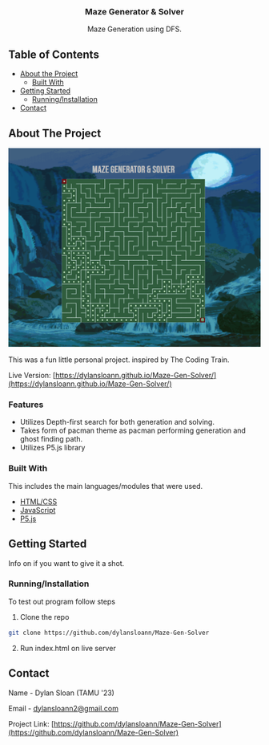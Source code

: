 
<br />
<p align="center">
  <a href="https://github.com/dylansloann/Maze-Gen-Solver">
  </a>

  <h3 align="center">Maze Generator & Solver</h3>

  <p align="center">
     Maze Generation using DFS.


<!-- TABLE OF CONTENTS -->
## Table of Contents

* [About the Project](#about-the-project)
  * [Built With](#built-with)
* [Getting Started](#getting-started)
  * [Running/Installation](#Running/Installation)
* [Contact](#contact)




<!-- ABOUT THE PROJECT -->
## About The Project

![Product Name Screen Shot][product-screenshot]

This was a fun little personal project. inspired by The Coding Train.

Live Version: [https://dylansloann.github.io/Maze-Gen-Solver/](https://dylansloann.github.io/Maze-Gen-Solver/)

### Features
* Utilizes Depth-first search for both generation and solving. 
* Takes form of pacman theme as pacman performing generation and ghost finding path.
* Utilizes P5.js library

### Built With
This includes the main languages/modules that were used.
* [HTML/CSS](https://en.wikipedia.org/wiki/HTML)
* [JavaScript](https://www.javascript.com/)
* [P5.js](https://p5js.org/)




<!-- GETTING STARTED -->
## Getting Started

Info on if you want to give it a shot.

### Running/Installation

To test out program follow steps

1. Clone the repo
```sh
git clone https://github.com/dylansloann/Maze-Gen-Solver
```
2. Run index.html on live server


<!-- CONTACT -->
## Contact

Name - Dylan Sloan (TAMU '23)

Email - dylansloann2@gmail.com

Project Link: [https://github.com/dylansloann/Maze-Gen-Solver](https://github.com/dylansloann/Maze-Gen-Solver)

[product-screenshot]: assets/readme.png
